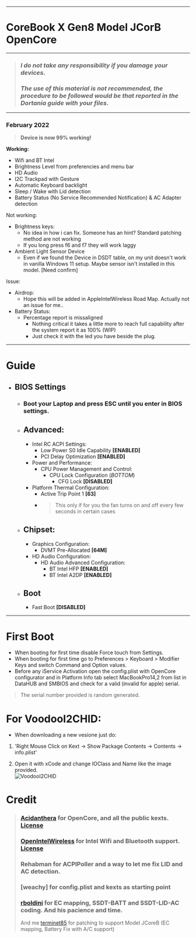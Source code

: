 
___________________________________________________________________________________

# CoreBook  X Gen8 Model JCorB   OpenCore

___________________________________________________________________________________

> ### ***I do not take any responsibility if you damage your devices.***
> ### ***The use of this material is not recommended, the procedure to be followed would be that reported in the Dortania guide with your files.***

___________________________________________________________________________________

### February 2022
> **Device is now 99% working!**

**Working:**
- Wifi and BT Intel
- Brightness Level from preferencies and menu bar
- HD Audio 
- I2C Trackpad with Gesture
- Automatic Keyboard backlight 
- Sleep / Wake with Lid detection
- Battery Status (No Service Recommended Notification) & AC Adapter detection

Not working:
- Brightness keys: 
  - No idea in how i can fix. Someone has an hint? Standard patching method are not working
  - If you long press f6 and f7 they will work laggy
- Ambient Light Sensor Device
  - Even if we found the Device in DSDT table, on my unit doesn't work in vanilla Windows 11 setup. Maybe sensor isn't installed in this model. [Need confirm]

Issue:
- Airdrop: 
  - Hope this will be added in AppleIntelWireless Road Map.   Actually not an issue for me..
- Battery Status:
  - Percentage report is missaligned
    - Nothing critical it takes a little more to reach full capability after the system report it as 100% (WIP)
    - Just check it with the led you have beside the plug.

___________________________________________________________________________________

# Guide

- ## BIOS Settings
  - ### Boot your Laptop and press ESC until you enter in BIOS settings.
  - ## Advanced:
    - Intel RC ACPI Settings:
      - Low Power S0 Idle Capability  **[ENABLED]**
      - PCI Delay Optimization        **[ENABLED]**
    - Power and Performance:
      - CPU Power Management and Control:
        - CPU Lock Configuration (_BOTTOM_)
          - CFG Lock **[DISABLED]**
    - Platform Thermal Configuration:
      - Active Trip Point 1           **[63]** 
      - > This only if for you the fan turns on and off every few seconds in certain cases
  - ## Chipset:
    - Graphics Configuration:
      - DVMT Pre-Allocated            **[64M]**
    - HD Audio Configuration:
      - HD Audio Advanced Configuration:
        - BT Intel HFP                **[ENABLED]**
        - BT Intel A2DP               **[ENABLED]**
  - ## Boot
      - Fast Boot                       **[DISABLED]**
___________________________________________________________________________________

# First Boot

- When booting for first time disable Force touch from Settings.<br/>
- When booting for first time go to Preferences > Keyboard > Modifier Keys and switch Command and Option values.<br/>
- Before any iService Activation open the config.plist with OpenCore configurator and in Platform Info tab select MacBookPro14,2 from list in DataHUB and SMBIOS and check for a valid (invalid for apple) serial.<br/>

> The serial number provided is random generated.



# For VoodooI2CHID:
- When downloading a new vesione just do: <br/>
1. 'Right Mouse Click on Kext -> Show Package Contents -> Contents -> info.plist'

2. Open it with xCode and change IOClass and Name like the image provided.<br/>
![VoodooI2CHID](https://user-images.githubusercontent.com/51327886/114537073-0f20ef00-9c52-11eb-9644-af826e872b7e.png)

# Credit
> ### [Acidanthera](https://github.com/acidanthera) for OpenCore, and all the public kexts. [License](https://github.com/acidanthera/OpenCorePkg/blob/master/LICENSE.txt)
> ### [OpenIntelWireless](https://github.com/OpenIntelWireless) for Intel Wifi and Bluetooth support. [License](https://github.com/OpenIntelWireless/itlwm/blob/master/LICENSE)
> ### Rehabman for ACPIPoller and a way to let me fix LID and AC detection.
> ### [weachy] for config.plist and kexts as starting point
> ### [rboldini](https://github.com/rboldini) for EC mapping, SSDT-BATT and SSDT-LID-AC coding. And his pacience and time.
> And me [terminet85](https://github.com/terminet85) for patching to support Model JCoreB (EC mapping, Battery Fix with A/C support) 
